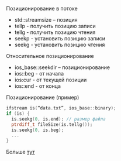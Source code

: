 Позиционирование в потоке
- std::streamsize – позиция 
- tellp - получить позицию записи 
- tellg - получить позицию чтения 
- seekp - установить позицию записи
- seekg - установить позицию чтения

Относительное позиционирование 
- ios_base::seekdir – позиционирование
- ios::beg - от начала 
- ios:cur - от текущей позиции 
- ios::end - от конца

Позиционирование (пример)
```cpp
ifstream is(“data.txt”, ios_base::binary); 
if (is) { 
  is.seekg(0, is.end); // размер файла 
  ptrdiff_t fileSize(is.tellg()); 
  is.seekg(0, is.beg);
  ...
}
```

Больше [тут](ввод%20и%20вывод,%20стандартная%20библиотека)